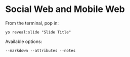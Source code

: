 
# Social Web and Mobile Web

From the terminal, pop in:

  ```yo reveal:slide "Slide Title"```

Available options:

 ```--markdown --attributes --notes```
